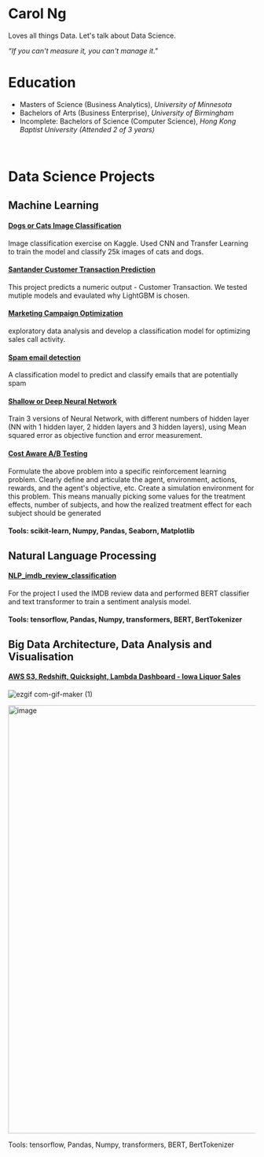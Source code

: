 # Carol Ng
Loves all things Data. Let's talk about Data Science.

*“If you can't measure it, you can't manage it."*
<br>
# Education
* Masters of Science (Business Analytics), *University of Minnesota*
* Bachelors of Arts (Business Enterprise), *University of Birmingham*
* Incomplete: Bachelors of Science (Computer Science), *Hong Kong Baptist University (Attended 2 of 3 years)*
<br>

# Data Science Projects

## Machine Learning

#### [Dogs or Cats Image Classification](https://github.com/ngkalokcarol/Dogs_or_Cats_image_classification)

Image classification exercise on Kaggle. Used CNN and Transfer Learning to train the model and classify 25k images of cats and dogs.

#### [Santander Customer Transaction Prediction](https://github.com/ngkalokcarol/santander_customer_transaction_prediction)

This project predicts a numeric output - Customer Transaction. We tested mutiple models and evaulated why LightGBM is chosen. 

#### [Marketing Campaign Optimization](https://github.com/ngkalokcarol/Marketing_Campaign_optimization)

exploratory data analysis and develop a classification model for optimizing sales call activity.

#### [Spam email detection](https://github.com/ngkalokcarol/spam_email_detection)

A classification model to predict and classify emails that are potentially spam

#### [Shallow or Deep Neural Network](https://github.com/ngkalokcarol/Shallow_VS_Deep_NeuralNetwork)

Train 3 versions of Neural Network, with different numbers of hidden layer (NN with 1 hidden layer, 2 hidden layers and 3 hidden layers), using Mean squared error as objective function and error measurement.

#### [Cost Aware A/B Testing](https://github.com/ngkalokcarol/Cost-Aware_A-B-Testing)

Formulate the above problem into a specific reinforcement learning problem. Clearly define and articulate the agent, environment, actions, rewards, and the agent's objective, etc. Create a simulation environment for this problem. This means manually picking some values for the treatment effects, number of subjects, and how the realized treatment effect for each subject should be generated

#### Tools: scikit-learn, Numpy, Pandas, Seaborn, Matplotlib

## Natural Language Processing

#### [NLP_imdb_review_classification](https://github.com/ngkalokcarol/NLP_imdb_review_classification)

For the project I used the IMDB review data and performed BERT classifier and text transformer to train a sentiment analysis model.

#### Tools: tensorflow, Pandas, Numpy, transformers, BERT, BertTokenizer

## Big Data Architecture, Data Analysis and Visualisation

#### [AWS S3, Redshift, Quicksight, Lambda Dashboard - Iowa Liquor Sales](https://github.com/ngkalokcarol/AWS_S3_Redshift_Lambda_Quicksight_Dashboard_IowaLiquorSales)

![ezgif com-gif-maker (1)](https://user-images.githubusercontent.com/50436546/167037001-8a695d04-699c-40de-9fff-1a26b1d93f9d.gif)

<img width="870" alt="image" src="https://user-images.githubusercontent.com/50436546/204318004-b445bd8b-2d43-4d04-8fe6-d129294d82d1.png">

Tools: tensorflow, Pandas, Numpy, transformers, BERT, BertTokenizer

